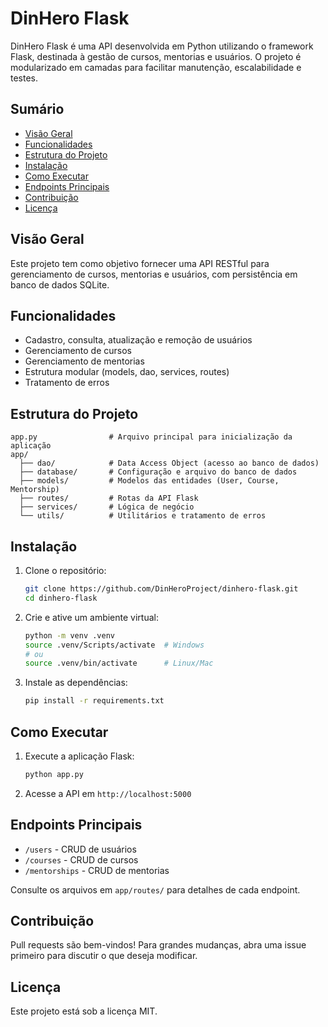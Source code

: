 # DinHero Flask

DinHero Flask é uma API desenvolvida em Python utilizando o framework Flask, destinada à gestão de cursos, mentorias e usuários. O projeto é modularizado em camadas para facilitar manutenção, escalabilidade e testes.

## Sumário
- [Visão Geral](#visão-geral)
- [Funcionalidades](#funcionalidades)
- [Estrutura do Projeto](#estrutura-do-projeto)
- [Instalação](#instalação)
- [Como Executar](#como-executar)
- [Endpoints Principais](#endpoints-principais)
- [Contribuição](#contribuição)
- [Licença](#licença)

## Visão Geral
Este projeto tem como objetivo fornecer uma API RESTful para gerenciamento de cursos, mentorias e usuários, com persistência em banco de dados SQLite.

## Funcionalidades
- Cadastro, consulta, atualização e remoção de usuários
- Gerenciamento de cursos
- Gerenciamento de mentorias
- Estrutura modular (models, dao, services, routes)
- Tratamento de erros

## Estrutura do Projeto
```
app.py                # Arquivo principal para inicialização da aplicação
app/
  ├── dao/            # Data Access Object (acesso ao banco de dados)
  ├── database/       # Configuração e arquivo do banco de dados
  ├── models/         # Modelos das entidades (User, Course, Mentorship)
  ├── routes/         # Rotas da API Flask
  ├── services/       # Lógica de negócio
  └── utils/          # Utilitários e tratamento de erros
```

## Instalação
1. Clone o repositório:
	```bash
	git clone https://github.com/DinHeroProject/dinhero-flask.git
	cd dinhero-flask
	```
2. Crie e ative um ambiente virtual:
	```bash
	python -m venv .venv
	source .venv/Scripts/activate  # Windows
	# ou
	source .venv/bin/activate      # Linux/Mac
	```
3. Instale as dependências:
	```bash
	pip install -r requirements.txt
	```

## Como Executar
1. Execute a aplicação Flask:
	```bash
	python app.py
	```
2. Acesse a API em `http://localhost:5000`

## Endpoints Principais
- `/users` - CRUD de usuários
- `/courses` - CRUD de cursos
- `/mentorships` - CRUD de mentorias

Consulte os arquivos em `app/routes/` para detalhes de cada endpoint.

## Contribuição
Pull requests são bem-vindos! Para grandes mudanças, abra uma issue primeiro para discutir o que deseja modificar.

## Licença
Este projeto está sob a licença MIT.